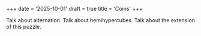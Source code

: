 +++
date = '2025-10-01'
draft = true
title = 'Coins'
+++

Talk about alternation. Talk about hemihypercubes. Talk about the extension of this puzzle. 